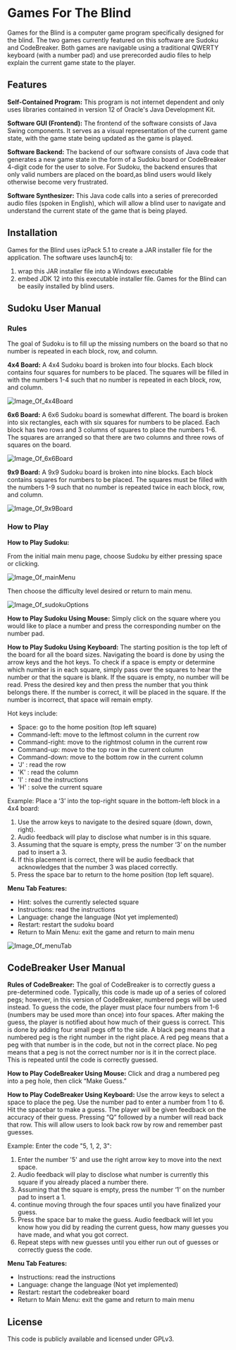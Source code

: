 # Games For The Blind
Games for the Blind is a computer game program specifically designed for the blind. The two games currently featured on this software are Sudoku and CodeBreaker. Both games are navigable using a traditional QWERTY keyboard (with a number pad) and use prerecorded audio files to help explain the current game state to the player.


## Features

**Self-Contained Program:**
This program is not internet dependent and only uses libraries contained in version 12 of Oracle's Java Development Kit.

**Software GUI (Frontend):** The frontend of the software consists of Java Swing components. It serves as a visual representation of the current game state, with the game state being updated as the game is played.

**Software Backend:** The backend of our software consists of Java code that generates a new game state in the form of a Sudoku board or CodeBreaker 4-digit code for the user to solve. For Sudoku, the backend ensures that only valid numbers are placed on the board,as blind users would likely otherwise become very frustrated.

**Software Synthesizer:** This Java code calls into a series of prerecorded audio files (spoken in English), which will allow a blind user to navigate and understand the current state of the game that is being played.



## Installation 
Games for the Blind uses izPack 5.1 to create a JAR installer file for the  application. The software uses launch4j to: 
1. wrap this JAR installer file into a Windows executable  
2. embed JDK 12 into this executable installer file.
Games for the Blind can be easily installed by blind users. 


## Sudoku User Manual
### Rules  
The goal of Sudoku is to fill up the missing numbers on the board so that no number is repeated in each block, row, and column. 
 
**4x4 Board:** 
A 4x4 Sudoku board is broken into four blocks. Each block contains four squares for numbers to be placed. The squares will be filled in with the numbers 1-4 such that no number is repeated in each block, row, and column. 
 
 ![Image_Of_4x4Board](https://github.com/hadi16/GamesForTheBlind/blob/master/images/4x4Board.png)

**6x6 Board:** 
A 6x6 Sudoku board is somewhat different. The board is broken into six rectangles, each with six squares for numbers to be placed. Each block has two rows and 3 columns of squares to place the numbers 1-6. The squares are arranged so that there are two columns and three rows of squares on the board. 
  
  ![Image_Of_6x6Board](https://github.com/hadi16/GamesForTheBlind/blob/master/images/6x6Board.png)

**9x9 Board:** 
A 9x9 Sudoku board is broken into nine blocks. Each block contains squares for numbers to be placed. The squares must be filled with the numbers 1-9 such that no number is repeated twice in each block, row, and column. 
  
  ![Image_Of_9x9Board](https://github.com/hadi16/GamesForTheBlind/blob/master/images/9x9Board.png)

### How to Play 

**How to Play Sudoku:** 

From the initial main menu page, choose Sudoku by either pressing space or clicking. 

  ![Image_Of_mainMenu](https://github.com/hadi16/GamesForTheBlind/blob/master/images/mainMenu.png)

Then choose the difficulty level desired or return to main menu.

  ![Image_Of_sudokuOptions](https://github.com/hadi16/GamesForTheBlind/blob/master/images/sudokuOptions.png)
 
**How to Play Sudoku Using Mouse:** Simply click on the square where you would like to place a number and press the corresponding number on the number pad. 
 
**How to Play Sudoku Using Keyboard:** The starting position is the top left of the board for all the board sizes.  Navigating the board is done by using the arrow keys and the hot keys. To check if a space is empty or determine which number is in each square, simply pass over the squares to hear the number or that the square is blank. If the square is empty, no number will be read. Press the desired key and then press the number that you think belongs there. If the number is correct, it will be placed in the square. If the number is incorrect, that space will remain empty.
 
Hot keys include:
* Space: go to the home position (top left square)
* Command-left: move to the leftmost column in the current row
* Command-right: move to the rightmost column in the current row
* Command-up: move to the top row in the current column
* Command-down: move to the bottom row in the current column
* 'J' : read the row 
* 'K' : read the column 
* 'I' : read the instructions
* 'H' : solve the current square
 
Example: Place a ‘3’ into the top-right square in the bottom-left block in a 4x4 board: 
1. Use the arrow keys to navigate to the desired square (down, down, right).
3. Audio feedback will play to disclose what number is in this square. 
4. Assuming that the square is empty, press the number ‘3’ on the number pad to insert a 3. 
5. If this placement is correct, there will be audio feedback that acknowledges that the number 3 was placed correctly. 
6. Press the space bar to return to the home position (top left square). 

**Menu Tab Features:**
* Hint: solves the currently selected square
* Instructions: read the instructions
* Language: change the language (Not yet implemented)
* Restart: restart the sudoku board
* Return to Main Menu: exit the game and return to main menu

![Image_Of_menuTab](https://github.com/hadi16/GamesForTheBlind/blob/master/images/menuTab.png)


## CodeBreaker User Manual
**Rules of CodeBreaker:** The goal of CodeBreaker is to correctly guess a pre-determined code. Typically, this code is made up of a series of colored pegs; however, in this version of CodeBreaker, numbered pegs will be used instead. To guess the code, the player must place four numbers from 1-6 (numbers may be used more than once) into four spaces. After making the guess, the player is notified about how much of their guess is correct. This is done by adding four small pegs off to the side. A black peg means that a numbered peg is the right number in the right place. A red peg means that a peg with that number is in the code, but not in the correct place. No peg means that a peg is not the correct number nor is it in the correct place. This is repeated until the code is correctly guessed. 
 
**How to Play CodeBreaker Using Mouse:** Click and drag a numbered peg into a peg hole, then click “Make Guess.” 
 
**How to Play CodeBreaker Using Keyboard:** Use the arrow keys to select a space to place the peg. Use the number pad to enter a number from 1 to 6. Hit the spacebar to make a guess. The player will be given feedback on the accuracy of their guess. Pressing “Q” followed by a number will read back that row. This will allow users to look back row by row and remember past guesses.

Example: Enter the code "5, 1, 2, 3": 
1. Enter the number '5' and use the right arrow key to move into the next space.
3. Audio feedback will play to disclose what number is currently this square if you already placed a number there. 
4. Assuming that the square is empty, press the number ‘1’ on the number pad to insert a 1. 
5. continue moving through the four spaces until you have finalized your guess. 
6. Press the space bar to make the guess. Audio feedback will let you know how you did by reading the current guess, how many guesses you have made, and what you got correct. 
7. Repeat steps with new guesses until you either run out of guesses or correctly guess the code.

**Menu Tab Features:**
* Instructions: read the instructions
* Language: change the language (Not yet implemented)
* Restart: restart the codebreaker board
* Return to Main Menu: exit the game and return to main menu

## License
This code is publicly available and licensed under GPLv3. 
